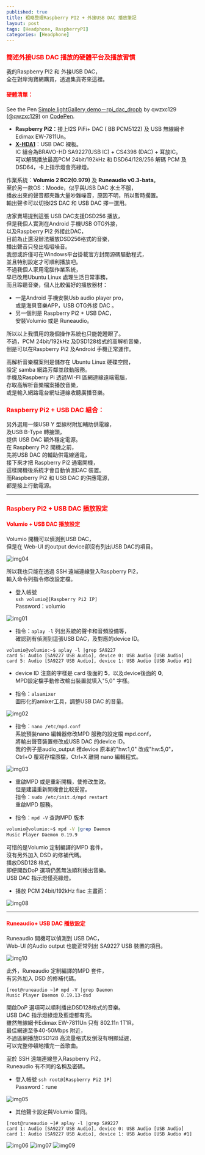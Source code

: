 ```yaml
---
published: true
title: 粗略整理Raspberry PI2 + 外接USB DAC 播放筆記
layout: post
tags: [Headphone, RaspberryPI]
categories: [Headphone]
---
```

### <font color="red">簡述外接USB DAC 播放的硬體平台及播放習慣</font>   

我的Raspberry PI2 和 外接USB DAC，    
全在對岸淘寶網購買，透過集貨寄來這裡。    
    
#### <font color="red">硬體清單：</font>   

<p data-height="367" data-theme-id="0" data-slug-hash="oLKEad" data-default-tab="result" data-user="qwzxc129" data-embed-version="2" class="codepen">See the Pen <a href="https://codepen.io/qwzxc129/pen/oLKEad/">Simple lightGallery demo－rpi_dac_dropb</a> by qwzxc129 (<a href="https://codepen.io/qwzxc129">@qwzxc129</a>) on <a href="https://codepen.io">CodePen</a>.</p>
<script async src="https://assets.codepen.io/assets/embed/ei.js"></script>

 * **Raspberry Pi2**：接上I2S PiFi+  DAC ( BB PCM5122) 及  USB 無線網卡 Edimax EW-7811Un。   
 * **[X-HDA1][1]**：USB DAC 裸板。    
IC 組合為BRAVO-HD SA9227(USB IC) + CS4398 (DAC) + 耳放IC。    
可以解碼播放最高PCM 24bit/192kHz 和 DSD64/128/256
解碼 PCM 及 DSD64，卡上指示燈會亮綠燈。   

作業系統：**Volumio 2 RC2(0.979)** 及 **Runeaudio v0.3-bata**。   
至於另一款OS：Moode，似乎與USB DAC 水土不服，   
播放出來的聲音都夾雜大量吵雜噪音，原因不明，所以暫時擱置。    
輸出聲卡可以切換I2S DAC 和 USB DAC 擇一選用。   
    
店家賣場提到這張 USB DAC支援DSD256 播放，   
但是我個人實測在Android 手機USB OTG外接，   
以及Raspberry PI2 外接此DAC，    
目前為止還沒辦法播放DSD256格式的音樂，    
播出聲音只發出嗞嗞噪音。    
我想或許僅可在Windows平台掛載官方封閉源碼驅動程式，   
並且特別設定才可順利播放吧。    
不過我個人家用電腦作業系統，    
早已改用Ubuntu Linux 處理生活日常事務，   
而且聆聽音樂，個人比較偏好的播放器材：    

* 一是Android 手機安裝Usb audio player pro，    
或是海貝音樂APP，USB OTG外接 DAC 。   
* 另一個則是 Raspberry Pi2 + USB DAC，    
安裝Volumio 或是 Runeaudio。    

所以以上我慣用的幾個操作系統也只能乾瞪眼了。    
不過，PCM 24bit/192kHz 及DSD128格式的高解析音樂，   
倒是可以在Raspberry Pi2 及Android 手機正常運作。    
    
高解析音樂檔案則是儲存在 Ubuntu Linux 硬碟空間，    
設定 samba 網路芳鄰並啟動服務。   
手機及Raspberry Pi 透過WI-FI 區網連線遠端電腦，   
存取高解析音樂檔案播放音樂，    
或是輸入網路電台網址連線收聽廣播音樂。    

### <font color="red">Raspberry Pi2 + USB DAC 組合：</font>    
    
另外選用一條USB Y 型線材附加輔助供電線，    
及USB B-Type 轉接頭，   
提供 USB DAC 額外穩定電源。   
在 Raspberry Pi2 開機之前，   
先將USB DAC 的輔助供電線通電，    
接下來才把 Raspberry Pi2 通電開機，   
這樣開機後系統才會自動偵測DAC 裝置。    
而Raspberry Pi2 和 USB DAC 的供應電源，   
都是接上行動電源。    
    
------------------------------    
    
### <font color="red">Raspbery Pi2 + USB DAC 播放設定</font>    
    
#### <font color="red">Volumio + USB DAC 播放設定</font>    
      
Volumio 開機可以偵測到USB DAC，   
但是在 Web-UI 的output device卻沒有列出USB DAC的項目。    

![img04][img04]

所以我也只能在透過 SSH 遠端連線登入Raspberry Pi2，     
輸入命令列指令修改設定檔。    
    
* 登入帳號    
```ssh volumio@[Raspberry Pi2 IP]```    
Password：volumio   

![img01][img01]

* 指令：```aplay -l```
列出系統的聲卡和音頻設備等，    
確認到有偵測到這張USB DAC，及對應的device ID。    

```
volumio@volumio:~$ aplay -l |grep SA9227
card 5: Audio [SA9227 USB Audio], device 0: USB Audio [USB Audio]   
card 5: Audio [SA9227 USB Audio], device 1: USB Audio [USB Audio #1]   
```

* device ID 注意的字樣是 card 後面的 **5**，以及device後面的 **0**,   
MPD設定檔手動修改輸出裝置就填入"5,0" 字樣。   

* 指令：```alsamixer```   
圖形化的amixer工具，調整USB DAC 的音量。    

![img02][img02]

* 指令：```nano /etc/mpd.conf```    
系統預裝nano 編輯器修改MPD 服務的設定檔 mpd.conf，   
將輸出聲音裝置修改成USB DAC 的device ID。   
我的例子是audio_output 裡device 原本的"hw:1,0" 改成"hw:5,0"，   
Ctrl+O 覆寫存檔原檔，Ctrl+X  離開 nano 編輯程式。       

![img03][img03]

* 重啟MPD 或是重新開機，使修改生效。    
但是建議重新開機會比較妥當。    
指令：```sudo /etc/init.d/mpd restart```   
重啟MPD 服務。    

* 指令：```mpd -V```  查詢MPD 版本   

```bash
volumio@volumio:~$ mpd -V |grep Daemon
Music Player Daemon 0.19.9
```
可惜的是Volumio 定制編譯的MPD 套件，    
沒有另外加入 DSD 的修補代碼。   
播放DSD128 格式，   
即便開啟DoP 選項仍舊無法順利播出音樂。    
USB DAC 指示燈僅亮綠燈。    

* 播放 PCM 24bit/192kHz flac 主畫面：   

![img08][img08]

--------------------------------

#### <font color="red">Runeaudio+ USB DAC 播放設定</font>   
    
Runeaudio 開機可以偵測到 USB DAC，    
Web-UI 的Audio output 也能正常列出 SA9227 USB 裝置的項目。 

![img10][img10]
  
此外，Runeaudio 定制編譯的MPD 套件，    
有另外加入 DSD 的修補代碼。   

```
[root@runeaudio ~]# mpd -V |grep Daemon
Music Player Daemon 0.19.13-dsd
```
    
開啟DoP 選項可以順利播出DSD128格式的音樂。    
USB DAC 指示燈綠燈及藍燈都有亮。    
雖然無線網卡Edimax EW-7811Un 只有 802.11n 1T1R，    
最佳網速至多40-50Mbps 附近，    
不過區網播放DSD128 高流量格式反倒沒有明顯延遲，   
可以完整停頓地播完一首歌曲。    
    
至於 SSH 遠端連線登入Raspberry Pi2，   
Runeaudio 有不同的名稱及密碼。
    
* 登入帳號
```ssh root@[Raspberry Pi2 IP]```   
Password：rune    

![img05][img05]

* 其他聲卡設定與Volumio 雷同。    

```
[root@runeaudio ~]# aplay -l |grep SA9227
card 1: Audio [SA9227 USB Audio], device 0: USB Audio [USB Audio]
card 1: Audio [SA9227 USB Audio], device 1: USB Audio [USB Audio #1]
```

![img06][img06]
![img07][img07]
![img09][img09]

[1]: https://item.taobao.com/item.htm?id=520314851231
[img01]: https://res.cloudinary.com/shengshampoo/image/upload/s--Xrw2Qz8r--/v1472381608/Screenshot_from_2016-08-28_17-37-141-fs8_q7tnew.png
[img02]: https://res.cloudinary.com/shengshampoo/image/upload/s--V5FWmuB2--/v1472381611/Screenshot_from_2016-08-28_17-44-241-fs8_lr0g5p.png
[img03]: https://res.cloudinary.com/shengshampoo/image/upload/s--z57b5oSE--/v1472381615/Screenshot_from_2016-08-28_17-45-581-fs8_surow8.png
[img04]: https://res.cloudinary.com/shengshampoo/image/upload/s--A841d4-X--/v1472381619/Screenshot_from_2016-08-28_18-04-201-fs8_umg4qx.png
[img05]: https://res.cloudinary.com/shengshampoo/image/upload/s--HzVYK0Jz--/v1472382977/Screenshot_from_2016-08-28_19-05-041-fs8_kgxqwb.png
[img06]: https://res.cloudinary.com/shengshampoo/image/upload/s--WWKTYoIy--/v1472382980/Screenshot_from_2016-08-28_19-10-261-fs8_ga7wpc.png
[img07]: https://res.cloudinary.com/shengshampoo/image/upload/s--aaT3pypN--/v1472382983/Screenshot_from_2016-08-28_19-12-341-fs8_gs65i3.png
[img08]: https://res.cloudinary.com/shengshampoo/image/upload/s--9HcyaGoZ--/v1472386780/Screenshot_2016-08-28-18-42-501-fs8_mjlxlq.png
[img09]: https://res.cloudinary.com/shengshampoo/image/upload/s--cWeyS4om--/v1472468088/Screenshot_2016-08-29-18-07-001-fs8_p7oikx.png
[img10]: https://res.cloudinary.com/shengshampoo/image/upload/s--ULClUjhT--/v1472464488/Screenshot_from_2016-08-29_17-52-06-fs8_thbbqs.png
